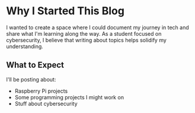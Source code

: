 # Why I Started This Blog

I wanted to create a space where I could document my journey in tech and share what I'm learning along the way. As a student focused on cybersecurity, I believe that writing about topics helps solidify my understanding.

## What to Expect

I'll be posting about:

- Raspberry Pi projects
- Some programming projects I might work on
- Stuff about cybersecurity
